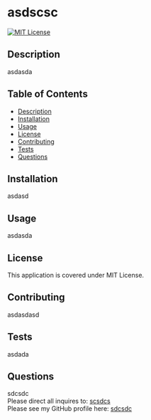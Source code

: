 # asdscsc
[![MIT License](https://img.shields.io/badge/License-MIT%20License-blue)](https://choosealicense.com/licenses/mit/)

## Description 
asdasda

## Table of Contents
* [Description](#description)
* [Installation](#installation)
* [Usage](#usage)
* [License](#license)
* [Contributing](#contributing)
* [Tests](#tests)
* [Questions](#questions)

## Installation
asdasd

## Usage
asdasda

## License
This application is covered under MIT License.

## Contributing
asdasdasd

## Tests
asdada

## Questions
sdcsdc
</br>
Please direct all inquires to: <a href="mailto:scsdcs">scsdcs</a></br>
Please see my GitHub profile here: <a href="https://github.com/sdcsdc">sdcsdc</a>  
